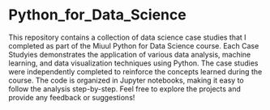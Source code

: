 # Python_for_Data_Science

This repository contains a collection of data science case studies that I completed as part of the Miuul Python for Data Science course. Each Case Studyies demonstrates the application of various data analysis, machine learning, and data visualization techniques using Python. The case studies were independently completed to reinforce the concepts learned during the course. The code is organized in Jupyter notebooks, making it easy to follow the analysis step-by-step. Feel free to explore the projects and provide any feedback or suggestions!

